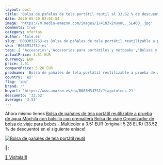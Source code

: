 ```yaml
---
layout: post
title: 'Bolsa de pañales de tela portátil reutil al 33.52 % de descuento'
date: 2020-05-20 07:01:54
image: 'https://m.media-amazon.com/images/I/41N3k2nuyWL._SL400_.jpg'
comments: true
category: ofertas
author: 'tole.es'
slug: 'B083M3J7SJ-es Bolsa de pañales de tela portátil reutilizable a prueba de...'
sku: 'B083M3J7SJ-es'
tags: [ 'Accesorios','Accesorios para portátiles y netbooks','Bolsas y fundas para portátiles y netbooks','Cámaras analógicas','Cámaras instantáneas analógicas','Electrónica','Fotografía y videocámaras','Herramientas de mano para jardinería','Informática','Jardinería','Jardín','Mochilas para portátiles y netbooks','Tabletas gráficas','Teclados, ratones y periféricos de entrada','Tijeras de podar para jardinería','mochila', ]
actualPrice: 3.51 EUR
currency: EUR
price: 3.51
comparePrice: 5.28 EUR
prodname: 'Bolsa de pañales de tela portátil reutilizable a prueba de agua Mochila con bolsillo con cremallera Bolsa de viaje Organizador de bolsa de viaje para bebés - Multicolor'
country: 'es'
flag: '🇪🇸'
brand: ''
buyurl: 'https://www.amazon.es/dp/B083M3J7SJ/?tag=tolees-21'
descuento: '33.52'
average: '3.51'
---
```


Ahora mismo tienes [Bolsa de pañales de tela portátil reutilizable a prueba de agua Mochila con bolsillo con cremallera Bolsa de viaje Organizador de bolsa de viaje para bebés - Multicolor](https://www.amazon.es/dp/B083M3J7SJ/?tag=tolees-21) a 3.51 EUR (original: 5.28 EUR) (33.52 %  de descuento) en el siguiente enlace!

[![Bolsa de pañales de tela portátil reutil](https://m.media-amazon.com/images/I/41N3k2nuyWL._SL400_.jpg)](https://www.amazon.es/dp/B083M3J7SJ/?tag=tolees-21)

🔎:


[🛒 Visítala!!!](https://www.amazon.es/dp/B083M3J7SJ/?tag=tolees-21)

